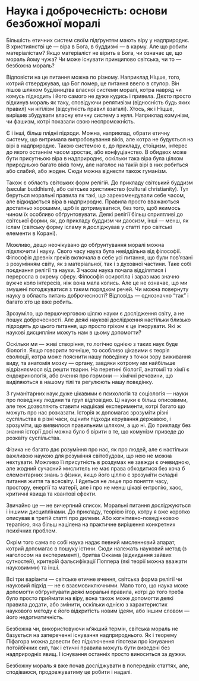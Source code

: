 # Наука і доброчесність: основи безбожної моралі

Більшість етичних систем своїм підґрунтям мають віру у надприроднє. 
В християнстві це — віра в Бога, в буддизмі — в карму. 
Але що робити матеріалістам? 
Якщо матеріаліст не вірить в Бога, чи означає це, що мораль йому чужа? 
Чи може існувати принципово світська, чи то — безбожна мораль?

Відповісти на це питання можна по різному. 
Наприклад Ніцше, того, котрий стверджував, що Бог помер, це питання ввело в ступор. 
Він пішов шляхом будівництва власної системи моралі, котра навряд чи комусь підходить і його самого не дуже кудись і привела. 
Дехто просто відкинув мораль як таку, сповідуючи релятивізм (відносність будь яких правил) чи нігілізм (відсутність правил взагалі). 
Хтось, як і Ніцше, вирішив збудувати власну етичну систему з нуля. 
Наприклад комунізм, чи фашизм, котрі показали свою неспроможність.

Є і інші, більш плідні підходи. 
Можна, наприклад, обрати етичну систему, що витримала випробовування віків, але котра не будується на вірі в надприроднє. 
Такою системою є, до прикладу, стоїцизм, інтерес до якого останнім часом зростає, або конфуціанство. 
В обидвох може бути присутньою віра в надприроднє, оскільки така віра була цілком природньою багато віків тому, але наголос на такій вірі в них робиться або слабий, або жоден. 
Сюди можна віднести також гуманізм.

Також є область світських форм релігій. 
До прикладу світський буддизм (secular buddhism), або світське християнство (cultural christianity). 
Тут беруться моральні правила як такі, що зарекомендували себе часом, але відкидається віра в надприроднє. 
Правила просто вважаються достатньо хорошими, щоб їх дотримуватися, без того, щоб якимось чином їх особливо обґрунтовувати. 
Деякі релігії більш сприятливі до світської форми, як, до прикладу буддизм чи даосизм, інші — менш, як іслам (світську форму ісламу я досліджував у статті про світські елементи в Корані).

Можливо, дещо неочікувано до обґрунтування моралі можна підключити і науку. 
Свого часу наука була невіддільна від філософії. 
Філософія древніх греків включала в себе усі питання, що були пов’язані з розумінням світу, як з матеріальної, так і з духовної частини. 
Таке собі поєднання релігії та науки. 
З часом наука почала відділятися і переросла в окрему сферу. 
Філософія осиротіла і зараз має значно вужче коло інтересів, ніж вона мала колись. 
Але це не означає, що ми змушені погоджуватися з таким порядком речей. 
Чи можна повернуту науку в область питань доброчесності? 
Відповідь — однозначно “так” і багато хто це вже робить.

Зрозуміло, що першочерговою ціллю науки є дослідження світу, а не пошук доброчесності. 
Але деякі наукові дослідження настільки близько підходять до цього питання, що просто гріхом є це ігнорувати. 
Які ж наукові дисципліни можуть нам в цьому допомогти?

Оскільки ми — живі створіння, то логічно однією з таких наук буде біологія. 
Якщо говорити точніше, то особливо цікавими є теорія еволюції, котра може пояснити нашу поведінку з точки зору виживання виду, та анатомія мозку — органу, завдяки котрому ми найбільше відрізняємося від решти тварин. 
На перетині біології, анатомії та хімії є ендокринологія, або вчення про гормони — хімічні речовини, що виділяються в нашому тілі та регулюють нашу поведінку.

З гуманітарних наук дуже цікавими є психологія та соціологія — науки про поведінку людини та груп відповідно. 
Ці науки є більш описовими, але теж дозволяють ставити надцікаві експерименти, котрі багато що можуть про нас розказати. 
Історія ж допомагає зрозуміти різні суспільства в різні часи, оцінити підходи керування державою, і зрозуміти, що виявилося правильним шляхом, а що ні. 
До прикладу без знання історії досі можна було б вірити в те, що комунізм приведе до розквіту суспільства.

Фізика не багато дає розуміння про нас, як про людей, але є настільки важливою наукою для розуміння світобудови, що нею не можна нехтувати. 
Можливо її присутність в роздумах не завжди є очевидною, але жодний сучасний мислитель не має права обходитися без хоча б елементарних знань з фізики, якщо його ціллю є зрозуміти складні питання життя та всесвіту. 
І йдеться не лише про поняття часу, простору, енергії та матерії, але і про не менш цікаві ентропію, хаос, критичні явища та квантові ефекти.

Звичайно це — не вичерпний список. 
Моральні питання досліджуються і іншими дисциплінами. 
До прикладу, теорією ігор, котру я вже коротко описував в третій статті про дилеми. 
Або когнітивно-поведінковою терапією, яка більш націлена на практичне вирішення конкретних психічних проблем.

Окрім того сама по собі наука надає певний мисленнєвий апарат, котрий допомагає в пошуку істини. 
Сюди належать науковий метод (з наголосом на експерименті), бритва Оккама (відкидання зайвих сутностей), критерій фальсифікації Поппера (які теорії можна вважати науковимми) та інші.

Всі три варіанти — світське етичне вчення, світська форма релігії чи науковий підхід — не є взаємовиключними. 
Мало того, що наука може допомогти обґрунтувати деякі моральні правила, котрі до того треба було просто приймати на віру, вона також може допомогти деякі правила додати, або змінити, оскільки однією з характеристик наукового методу є його відкритість новим ідеям, або іншим словом — його недогматичність.

Безбожна чи, використовуючи м’якший термін, світська мораль не базується на запереченні існування надприроднього. 
Як і теорему Піфагора можна довести без підключення гіпотези про існування потойбічних сил, так і етичні правила можуть бути виведені без надприродніх явищ. 
І існування останніх просто виноситься за дужки.

Безбожну мораль я вже почав досліджувати в попередніх статтях, але, сподіваюся, продовжуватиму це робити і надалі.


